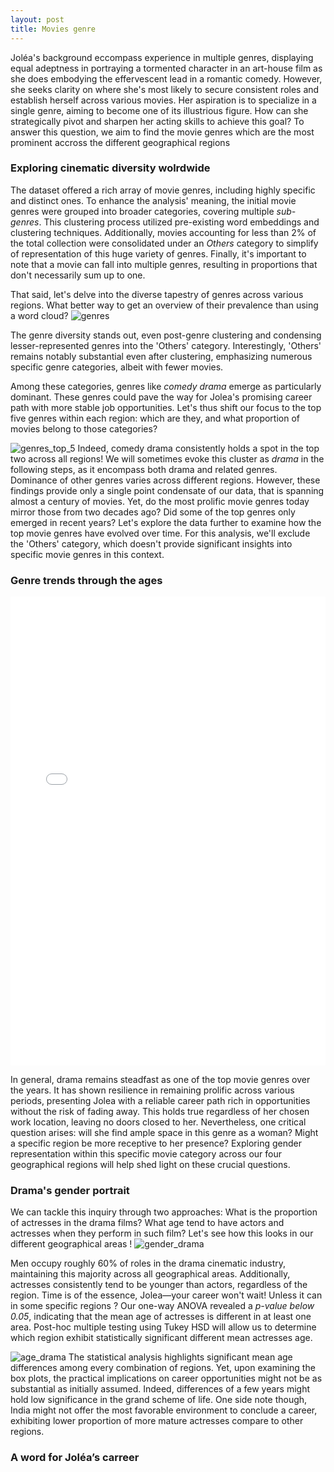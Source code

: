 ```yaml
---
layout: post
title: Movies genre
---
```


Joléa's background eccompass experience in multiple genres, displaying equal adeptness in portraying a tormented character in an art-house film as she does embodying the effervescent lead in a romantic comedy. However, she seeks clarity on where she's most likely to secure consistent roles and establish herself across various movies. Her aspiration is to specialize in a single genre, aiming to become one of its illustrious figure. How can she strategically pivot and sharpen her acting skills to achieve this goal?
To answer this question, we aim to find the movie genres which are the most prominent accross the different geographical regions

### Exploring cinematic diversity wolrdwide
The dataset offered a rich array of movie genres, including highly specific and distinct ones. To enhance the analysis' meaning, the initial movie genres were grouped into broader categories, covering multiple *sub-genres*. This clustering process utilized pre-existing word embeddings and clustering techniques.
Additionally, movies accounting for less than 2% of the total collection were consolidated under an *Others* category to simplify of representation of this huge variety of genres.
Finally, it's important to note that a movie can fall into multiple genres, resulting in proportions that don't necessarily sum up to one.

That said, let's delve into the diverse tapestry of genres across various regions. What better way to get an overview of their prevalence than using a word cloud?
![genres](plots/genres_wordcloud.png)

The genre diversity stands out, even post-genre clustering and condensing lesser-represented genres into the 'Others' category. Interestingly, 'Others' remains notably substantial even after clustering, emphasizing numerous specific genre categories, albeit with fewer movies.

Among these categories, genres like *comedy drama* emerge as particularly dominant. These genres could pave the way for Jolea's promising career path with more stable job opportunities. Let's thus shift our focus to the top five genres within each region: which are they, and what proportion of movies belong to those categories?

![genres_top_5](plots/top_5_movies_genres.png)
Indeed, comedy drama consistently holds a spot in the top two across all regions! We will sometimes evoke this cluster as *drama* in the following steps, as it encompass both drama and related genres. Dominance of other genres varies across different regions. 
However, these findings provide only a single point condensate of our data, that is spanning almost a century of movies. Yet, do the most prolific movie genres today mirror those from two decades ago? Did some of the top genres only emerged in recent years? Let's explore the data further to examine how the top movie genres have evolved over time. For this analysis, we'll exclude the 'Others' category, which doesn't provide significant insights into specific movie genres in this context.

### Genre trends through the ages

<iframe src="plots/movies_genres_over_years.html" title="Evolution of movie genres" style="width: 100%; height: 750px; border: none;"></iframe>

In general, drama remains steadfast as one of the top movie genres over the years. It has shown resilience in remaining prolific across various periods, presenting Jolea with a reliable career path rich in opportunities without the risk of fading away. This holds true regardless of her chosen work location, leaving no doors closed to her.
Nevertheless, one critical question arises: will she find ample space in this genre as a woman? Might a specific region be more receptive to her presence? Exploring gender representation within this specific movie category across our four geographical regions will help shed light on these crucial questions.


### Drama's gender portrait
We can tackle this inquiry through two approaches: What is the proportion of actresses in the drama films? What age tend to have actors and actresses when they perform in such film? 
Let's see how this looks in our different geographical areas !
![gender_drama](plots/gender_drama.png)

Men occupy roughly 60% of roles in the drama cinematic industry, maintaining this majority across all geographical areas. Additionally, actresses consistently tend to be younger than actors, regardless of the region. Time is of the essence, Jolea—your career won't wait! Unless it can in some specific regions ?
Our one-way ANOVA revealed a *p-value below  0.05*, indicating that the mean age of actresses is different in at least one area. Post-hoc multiple testing using Tukey HSD will allow us to determine which region exhibit statistically significant different mean actresses age.

![age_drama](plots/age_comparison_drama.png)
The statistical analysis highlights significant mean age differences among every combination of regions. Yet, upon examining the box plots, the practical implications on career opportunities might not be as substantial as initially assumed. Indeed, differences of a few years might hold low significance in the grand scheme of life. One side note though, India might not offer the most favorable environment to conclude a career, exhibiting lower proportion of more mature actresses compare to other regions.

### A word for Joléa’s carreer

